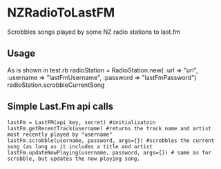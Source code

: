 NZRadioToLastFM
===============

Scrobbles songs played by some NZ radio stations to last.fm

Usage
-----
As is shown in test.rb 
    radioStation =  RadioStation.new( :url => "url", :username => "lastFmUsername", :password => "lastFmPassword")
    radioStation.scrobbleCurrentSong


Simple Last.Fm api calls
------------------------

    lastFm = LastFM(api_key, secret) #initializatoin
    lastFm.getRecentTrack(username) #returns the track name and artist most recently played by "username"
    lastFm.scrobble(username, password, args={}) #scrobbles the current song (as long as it includes a title and artist
    lastFm.updateNowPlaying(username, password, args={}) # same as for scrobble, but updates the now playing song.

